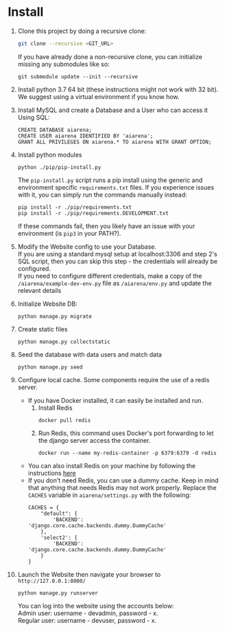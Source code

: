 # Install

1. Clone this project by doing a recursive clone:
    ```bash
    git clone --recursive <GIT_URL>
    ```
   If you have already done a non-recursive clone, you can initialize missing any submodules like so:
   ```
   git submodule update --init --recursive
   ```

2. Install python 3.7 64 bit (these instructions might not work with 32 bit). We suggest using a virtual environment if you know how.

3. Install MySQL and create a Database and a User who can access it  
    Using SQL:
    ```
    CREATE DATABASE aiarena;
    CREATE USER aiarena IDENTIFIED BY 'aiarena';
    GRANT ALL PRIVILEGES ON aiarena.* TO aiarena WITH GRANT OPTION;
    ```

4. Install python modules
    ```
    python ./pip/pip-install.py
    ```
   The `pip-install.py` script runs a pip install using the generic and environment specific `requirements.txt` files.
   If you experience issues with it, you can simply run the commands manually instead:
   ```
   pip install -r ./pip/requirements.txt
   pip install -r ./pip/requirements.DEVELOPMENT.txt
   ```
   If these commands fail, then you likely have an issue with your environment (is `pip3` in your PATH?).
   

5. Modify the Website config to use your Database.  
    If you are using a standard mysql setup at localhost:3306 and step 2's SQL script, then you can skip this step -
    the credentials will already be configured.  
    If you need to configure different credentials, make a copy of the `/aiarena/example-dev-env.py` file as 
    `/aiarena/env.py` and update the relevant details

6. Initialize Website DB:
    ```
    python manage.py migrate
    ```

7. Create static files
   ```
   python manage.py collectstatic
   ```

8. Seed the database with data users and match data
    ```
    python manage.py seed
    ```
    
9. Configure local cache. Some components require the use of a redis server. 
    * If you have Docker installed, it can easily be installed and run. 
        1. Install Redis
           ```
           docker pull redis
           ```
        2. Run Redis, this command uses Docker's port forwarding to let the django server access the container. 
           ```
           docker run --name my-redis-container -p 6379:6379 -d redis
           ```
     * You can also install Redis on your machine by following the instructions [here](https://redis.io/download)
     * If you don't need Redis, you can use a dummy cache. Keep in mind that anything that needs Redis may not work properly. Replace the `CACHES` variable in `aiarena/settings.py` with the following:
        ```
        CACHES = {
            "default": {	
                'BACKEND': 'django.core.cache.backends.dummy.DummyCache'
            },
            'select2': {
                'BACKEND': 'django.core.cache.backends.dummy.DummyCache'
            }
        }
        ```

10. Launch the Website then navigate your browser to `http://127.0.0.1:8000/`
    ```
    python manage.py runserver
    ```
    You can log into the website using the accounts below:      
    Admin user: username - devadmin, password - x.  
    Regular user: username - devuser, password - x.
